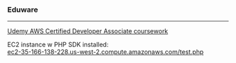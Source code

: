 ### Eduware
***
[Udemy AWS Certified Developer Associate coursework](https://www.udemy.com/aws-certified-developer-associate/#/curriculum)

EC2 instance w PHP SDK installed:<br>
[ec2-35-166-138-228.us-west-2.compute.amazonaws.com/test.php](http://ec2-35-166-138-228.us-west-2.compute.amazonaws.com/test.php)
